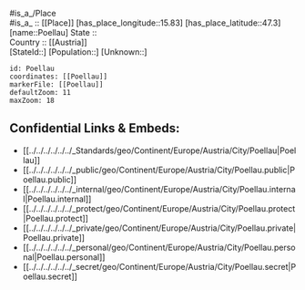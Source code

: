 ﻿---
location: [47.3,15.83] 
mapzoom: [7,12] 
mapmarker: city 
type: City
tags:
- geo/City


SpocWebEntityId: 33569
isDeleted: false
confidential: public

---
#is_a_/Place  
#is_a_ :: [[Place]] 
[has_place_longitude::15.83] 
[has_place_latitude::47.3] 
[name::Poellau] 
State ::  
Country :: [[Austria]]  
[StateId::] 
[Population::] 
[Unknown::] 


```leaflet
id: Poellau
coordinates: [[Poellau]] 
markerFile: [[Poellau]] 
defaultZoom: 11 
maxZoom: 18
```


## Confidential Links & Embeds: 
- [[../../../../../../_Standards/geo/Continent/Europe/Austria/City/Poellau|Poellau]] 
- [[../../../../../../_public/geo/Continent/Europe/Austria/City/Poellau.public|Poellau.public]] 
- [[../../../../../../_internal/geo/Continent/Europe/Austria/City/Poellau.internal|Poellau.internal]] 
- [[../../../../../../_protect/geo/Continent/Europe/Austria/City/Poellau.protect|Poellau.protect]] 
- [[../../../../../../_private/geo/Continent/Europe/Austria/City/Poellau.private|Poellau.private]] 
- [[../../../../../../_personal/geo/Continent/Europe/Austria/City/Poellau.personal|Poellau.personal]] 
- [[../../../../../../_secret/geo/Continent/Europe/Austria/City/Poellau.secret|Poellau.secret]] 
